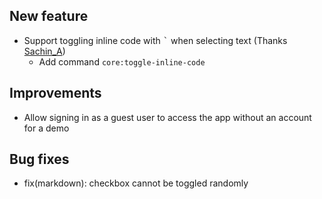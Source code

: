 ## New feature

- Support toggling inline code with <kbd>`</kbd> when selecting text (Thanks [Sachin_A](https://forum.inkdrop.app/t/add-a-command-for-toggling-inline-code/2586))
  - Add command `core:toggle-inline-code`

## Improvements

- Allow signing in as a guest user to access the app without an account for a demo

## Bug fixes

- fix(markdown): checkbox cannot be toggled randomly
